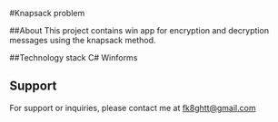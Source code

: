 #Knapsack problem

##About
This project contains win app for encryption and decryption messages using the knapsack method.

##Technology stack
C# Winforms

## Support
For support or inquiries, please contact me at fk8ghtt@gmail.com
